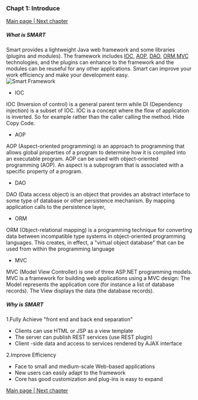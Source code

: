 ### Chapt 1: Introduce      
<a href="/smart-framework.md">Main page </a> |<a href="/chapter/chapter2-preparation.md">  Next chapter</a>      

##### What is SMART
Smart provides a lightweight Java web framework and some libraries (plugins and modules). The framework includes [IOC](https://en.wikipedia.org/wiki/International_Olympic_Committee), [AOP](https://en.wikipedia.org/wiki/Advanced_oxidation_process), [DAO](http://www.webopedia.com/TERM/D/DAO.html), [ORM](https://en.wikipedia.org/wiki/Object-relational_mapping),[MVC](https://en.wikipedia.org/wiki/Model%E2%80%93view%E2%80%93controller) technologies, and the plugins can enhance to the framework and the modules can be reuseful for any other applications. Smart can improve your work efficiency and make your development easy.   
![Smart Framework](http://static.oschina.net/uploads/space/2013/1008/122053_f8sG_223750.png)
- IOC   

IOC (Inversion of control) is a general parent term while DI (Dependency injection) is a subset of IOC. IOC is a concept where the flow of application is inverted. So for example rather than the caller calling the method. Hide Copy Code.
- AOP   

AOP (Aspect-oriented programming) is an approach to programming that allows global properties of a program to determine how it is compiled into an executable program. AOP can be used with object-oriented programming (AOP). An aspect is a subprogram that is associated with a specific property of a program.
- DAO   

DAO (Data access object) is an object that provides an abstract interface to some type of database or other persistence mechanism. By mapping application calls to the persistence layer, 
- ORM   

ORM (Object-relational mapping) is a programming technique for converting data between incompatible type systems in object-oriented programming languages. This creates, in effect, a "virtual object database" that can be used from within the programming language
- MVC   

MVC (Model View Controller) is one of three ASP.NET programming models. MVC is a framework for building web
applications using a MVC design: The Model represents the application core (for instance a list of database records). The View displays the data (the database records).

##### Why is SMART
1.Fully Achieve "front end and back end separation"   

- Clients can use HTML or JSP as a view template
- The server can publish REST services (use REST plugin)
- Client -side data and access to services rendered by AJAX interface    

2.Improve Efficiency   

- Face to small and medium-scale Web-based applications
- New users can easily adapt to the framework
- Core has good customization and plug-ins is easy to expand      
       
            
<a href="/smart-framework.md">Main page </a> |<a href="/chapter/chapter2-preparation.md">  Next chapter</a>    
